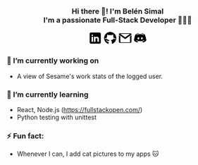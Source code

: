 <p align="center" width="300">
   <!-- <img align="center" width="200" src="assets/images/simalbelen.png" /> -->
   <h3 align="center">
        Hi there 👋! I'm Belén Simal 
        <br/>
        I'm a passionate <strong>Full-Stack Developer</strong> 👩🏻‍💻 
   </h3>
   <p align="center">
        <a href="https://www.linkedin.com/in/belen-simal-mugica/"><img src="assets/images/linkedin.png" style="width:30px;height:30px;"></a>
        <a href="https://github.com/simalbelen"><img src="assets/images/github.png" style="width:30px;height:30px;"></a>
        <a href="mailto:simalbelen@gmail.com"><img src="assets/images/gmail.png" style="width:30px;height:30px;"></a>
        <a href="https://discordapp.com/users/belenitas99"><img src="assets/images/discord.png" style="width:30px;height:30px;"></a>
    </p>
</p>

### 🔭 I’m currently working on

- A view of Sesame's work stats of the logged user.
  
### 🌱 I’m currently learning
- React, Node.js (https://fullstackopen.com/)
- Python testing with unittest
  
### ⚡ Fun fact:
- Whenever I can, I add cat pictures to my apps 🐱
